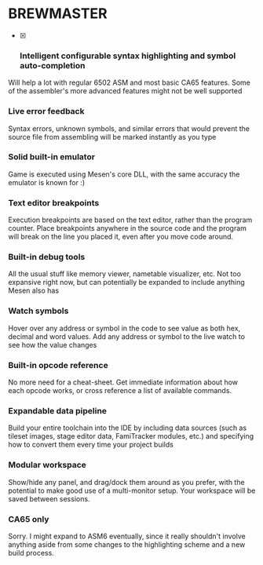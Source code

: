 # BREWMASTER

- [x] ### Intelligent configurable syntax highlighting and symbol auto-completion
Will help a lot with regular 6502 ASM and most basic CA65 features. Some of the assembler's more advanced features might not be well supported

### Live error feedback
Syntax errors, unknown symbols, and similar errors that would prevent the source file from assembling will be marked instantly as you type

### Solid built-in emulator
Game is executed using Mesen's core DLL, with the same accuracy the emulator is known for :)

### Text editor breakpoints
Execution breakpoints are based on the text editor, rather than the program counter. Place breakpoints anywhere in the source code and the program will break on the line you placed it, even after you move code around.

### Built-in debug tools
All the usual stuff like memory viewer, nametable visualizer, etc. Not too expansive right now, but can potentially be expanded to include anything Mesen also has

### Watch symbols
Hover over any address or symbol in the code to see value as both hex, decimal and word values. Add any address or symbol to the live watch to see how the value changes

### Built-in opcode reference
No more need for a cheat-sheet. Get immediate information about how each opcode works, or cross reference a list of available commands.

### Expandable data pipeline
Build your entire toolchain into the IDE by including data sources (such as tileset images, stage editor data, FamiTracker modules, etc.) and specifying how to convert them every time your project builds

### Modular workspace
Show/hide any panel, and drag/dock them around as you prefer, with the potential to make good use of a multi-monitor setup. Your workspace will be saved between sessions.

### CA65 only
Sorry. I might expand to ASM6 eventually, since it really shouldn't involve anything aside from some changes to the highlighting scheme and a new build process.
